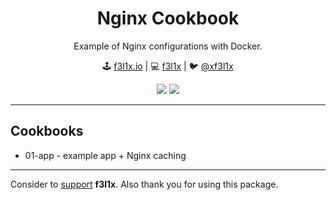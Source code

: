<h1 align=center>Nginx Cookbook</h1>

<p align=center>
   Example of Nginx configurations with Docker.
</p>

<p align=center>
🕹 <a href="https://f3l1x.io">f3l1x.io</a> | 💻 <a href="https://github.com/f3l1x">f3l1x</a> | 🐦 <a href="https://twitter.com/xf3l1x">@xf3l1x</a>
</p>

<p align=center>
  <a href="https://bit.ly/ctteg"><img src="https://badgen.net/badge/support/gitter/cyan"></a>
  <a href="https://github.com/sponsors/f3l1x"><img src="https://badgen.net/badge/sponsor/donations/F96854"></a>
</p>

-----

## Cookbooks

- 01-app - example app + Nginx caching

-----

Consider to [support](https://github.com/sponsors/f3l1x) **f3l1x**. Also thank you for using this package.
